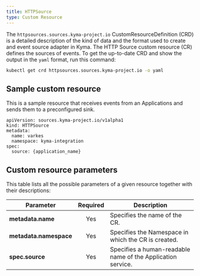 ```yaml
---
title: HTTPSource
type: Custom Resource
---
```


The `httpsources.sources.kyma-project.io` CustomResourceDefinition (CRD) is a detailed description of the kind of data and the format used to create and event source adapter in Kyma.
The HTTP Source custom resource (CR) defines the sources of events. To get the up-to-date CRD and show the output in the `yaml` format, run this command:

```bash
kubectl get crd httpsources.sources.kyma-project.io -o yaml
```

## Sample custom resource

This is a sample resource that receives events from an Applications and sends them to a preconfigured sink.

```
apiVersion: sources.kyma-project.io/v1alpha1
kind: HTTPSource
metadata:
  name: varkes
  namespace: kyma-integration
spec:
  source: {application_name}
```
##  Custom resource parameters

This table lists all the possible parameters of a given resource together with their descriptions:

| Parameter   |      Required      |  Description |
|----------|:-------------:|------|
| **metadata.name** | Yes | Specifies the name of the CR. |
| **metadata.namespace** | Yes | Specifies the Namespace in which the CR is created. |
| **spec.source** | Yes | Specifies a human-readable name of the Application service. |
